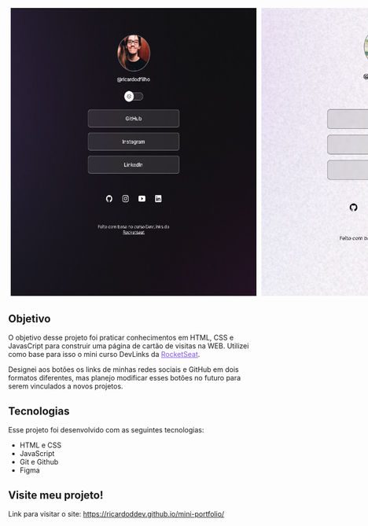 <p align="center" style="display: flex">
  <img src=".github/dark-mode.png" alt="Aplicação em modo escuro" width='500px'  height="auto" style="margin: 5px">
  <img src=".github/light-mode.png" alt="Aplicação em modo claro" width="500px" height="auto" style="margin: 5px">
</p>

## Objetivo

O objetivo desse projeto foi praticar conhecimentos em HTML, CSS e JavasCript para construir uma página de cartão de visitas na WEB. Utilizei como base para isso o mini curso DevLinks da <a href="https://www.rocketseat.com.br" style="color: #8257E5">RocketSeat</a>.

Designei aos botões os links de minhas redes sociais e GitHub em dois formatos diferentes, mas planejo modificar esses botões no futuro para serem vinculados a novos projetos.

## Tecnologias

Esse projeto foi desenvolvido com as seguintes tecnologias:

- HTML e CSS
- JavaScript
- Git e Github
- Figma

## Visite meu projeto!

Link para visitar o site:
https://ricardoddev.github.io/mini-portfolio/
